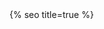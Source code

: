 <head>
  <meta charset="utf-8" />
  <meta http-equiv="X-UA-Compatible" content="IE=edge" />
  <meta name="viewport" content="width=device-width, initial-scale=1" />
  <link rel="shortcut icon" href="https://ultradao.org/assets/icon/logo.svg">
  {% seo title=true %}

  <link rel='preload' as='script' href='https://ultradao.org/assets/js/scramble.js'>

  <link rel="preconnect" href="https://fonts.googleapis.com">
  <link rel="preconnect" href="https://fonts.gstatic.com" crossorigin>
  <link href="https://fonts.googleapis.com/css2?family=Space+Grotesk:wght@300;500&display=swap" rel="stylesheet">
  <link rel="stylesheet" href="/assets/css/main.css" />
  <link rel="stylesheet" async href="/assets/css/syntax.css" />

</head>

